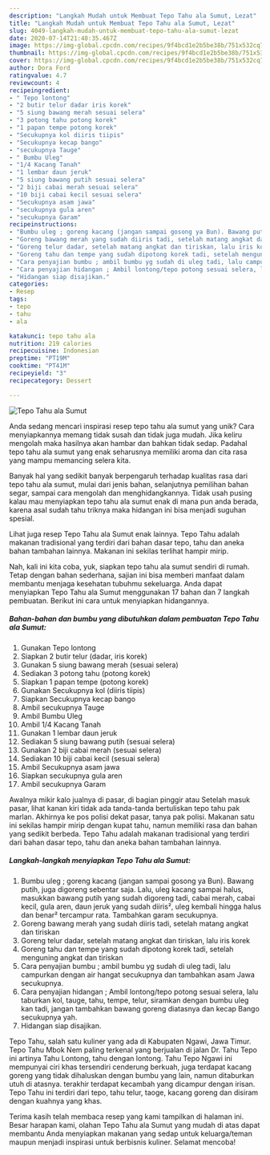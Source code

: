 ```yaml
---
description: "Langkah Mudah untuk Membuat Tepo Tahu ala Sumut, Lezat"
title: "Langkah Mudah untuk Membuat Tepo Tahu ala Sumut, Lezat"
slug: 4049-langkah-mudah-untuk-membuat-tepo-tahu-ala-sumut-lezat
date: 2020-07-14T21:48:35.467Z
image: https://img-global.cpcdn.com/recipes/9f4bcd1e2b5be38b/751x532cq70/tepo-tahu-ala-sumut-foto-resep-utama.jpg
thumbnail: https://img-global.cpcdn.com/recipes/9f4bcd1e2b5be38b/751x532cq70/tepo-tahu-ala-sumut-foto-resep-utama.jpg
cover: https://img-global.cpcdn.com/recipes/9f4bcd1e2b5be38b/751x532cq70/tepo-tahu-ala-sumut-foto-resep-utama.jpg
author: Dora Ford
ratingvalue: 4.7
reviewcount: 4
recipeingredient:
- " Tepo lontong"
- "2 butir telur dadar iris korek"
- "5 siung bawang merah sesuai selera"
- "3 potong tahu potong korek"
- "1 papan tempe potong korek"
- "Secukupnya kol diiris tiipis"
- "Secukupnya kecap bango"
- "secukupnya Tauge"
- " Bumbu Uleg"
- "1/4 Kacang Tanah"
- "1 lembar daun jeruk"
- "5 siung bawang putih sesuai selera"
- "2 biji cabai merah sesuai selera"
- "10 biji cabai kecil sesuai selera"
- "Secukupnya asam jawa"
- "secukupnya gula aren"
- "secukupnya Garam"
recipeinstructions:
- "Bumbu uleg ; goreng kacang (jangan sampai gosong ya Bun). Bawang putih, juga digoreng sebentar saja. Lalu, uleg kacang sampai halus, masukkan bawang putih yang sudah digoreng tadi, cabai merah, cabai kecil, gula aren, daun jeruk yang sudah diiris², uleg kembali hingga halus dan benar² tercampur rata. Tambahkan garam secukupnya."
- "Goreng bawang merah yang sudah diiris tadi, setelah matang angkat dan tiriskan"
- "Goreng telur dadar, setelah matang angkat dan tiriskan, lalu iris korek"
- "Goreng tahu dan tempe yang sudah dipotong korek tadi, setelah menguning angkat dan tiriskan"
- "Cara penyajian bumbu ; ambil bumbu yg sudah di uleg tadi, lalu campurkan dengan air hangat secukupnya dan tambahkan asam Jawa secukupnya."
- "Cara penyajian hidangan ; Ambil lontong/tepo potong sesuai selera, lalu taburkan kol, tauge, tahu, tempe, telur, siramkan dengan bumbu uleg kan tadi, jangan tambahkan bawang goreng diatasnya dan kecap Bango secukupnya yah."
- "Hidangan siap disajikan."
categories:
- Resep
tags:
- tepo
- tahu
- ala

katakunci: tepo tahu ala 
nutrition: 219 calories
recipecuisine: Indonesian
preptime: "PT19M"
cooktime: "PT41M"
recipeyield: "3"
recipecategory: Dessert

---
```



![Tepo Tahu ala Sumut](https://img-global.cpcdn.com/recipes/9f4bcd1e2b5be38b/751x532cq70/tepo-tahu-ala-sumut-foto-resep-utama.jpg)

Anda sedang mencari inspirasi resep tepo tahu ala sumut yang unik? Cara menyiapkannya memang tidak susah dan tidak juga mudah. Jika keliru mengolah maka hasilnya akan hambar dan bahkan tidak sedap. Padahal tepo tahu ala sumut yang enak seharusnya memiliki aroma dan cita rasa yang mampu memancing selera kita.

Banyak hal yang sedikit banyak berpengaruh terhadap kualitas rasa dari tepo tahu ala sumut, mulai dari jenis bahan, selanjutnya pemilihan bahan segar, sampai cara mengolah dan menghidangkannya. Tidak usah pusing kalau mau menyiapkan tepo tahu ala sumut enak di mana pun anda berada, karena asal sudah tahu triknya maka hidangan ini bisa menjadi suguhan spesial.

Lihat juga resep Tepo Tahu ala Sumut enak lainnya. Tepo Tahu adalah makanan tradisional yang terdiri dari bahan dasar tepo, tahu dan aneka bahan tambahan lainnya. Makanan ini sekilas terlihat hampir mirip.


Nah, kali ini kita coba, yuk, siapkan tepo tahu ala sumut sendiri di rumah. Tetap dengan bahan sederhana, sajian ini bisa memberi manfaat dalam membantu menjaga kesehatan tubuhmu sekeluarga. Anda dapat menyiapkan Tepo Tahu ala Sumut menggunakan 17 bahan dan 7 langkah pembuatan. Berikut ini cara untuk menyiapkan hidangannya.

<!--inarticleads1-->

##### Bahan-bahan dan bumbu yang dibutuhkan dalam pembuatan Tepo Tahu ala Sumut:

1. Gunakan  Tepo lontong
1. Siapkan 2 butir telur (dadar, iris korek)
1. Gunakan 5 siung bawang merah (sesuai selera)
1. Sediakan 3 potong tahu (potong korek)
1. Siapkan 1 papan tempe (potong korek)
1. Gunakan Secukupnya kol (diiris tiipis)
1. Siapkan Secukupnya kecap bango
1. Ambil secukupnya Tauge
1. Ambil  Bumbu Uleg
1. Ambil 1/4 Kacang Tanah
1. Gunakan 1 lembar daun jeruk
1. Sediakan 5 siung bawang putih (sesuai selera)
1. Gunakan 2 biji cabai merah (sesuai selera)
1. Sediakan 10 biji cabai kecil (sesuai selera)
1. Ambil Secukupnya asam jawa
1. Siapkan secukupnya gula aren
1. Ambil secukupnya Garam


Awalnya mikir kalo jualnya di pasar, di bagian pinggir atau Setelah masuk pasar, lihat kanan kiri tidak ada tanda-tanda bertuliskan tepo tahu pak marlan. Akhirnya ke pos polisi dekat pasar, tanya pak polisi. Makanan satu ini sekilas hampir mirip dengan kupat tahu, namun memiliki rasa dan bahan yang sedikit berbeda. Tepo Tahu adalah makanan tradisional yang terdiri dari bahan dasar tepo, tahu dan aneka bahan tambahan lainnya. 

<!--inarticleads2-->

##### Langkah-langkah menyiapkan Tepo Tahu ala Sumut:

1. Bumbu uleg ; goreng kacang (jangan sampai gosong ya Bun). Bawang putih, juga digoreng sebentar saja. Lalu, uleg kacang sampai halus, masukkan bawang putih yang sudah digoreng tadi, cabai merah, cabai kecil, gula aren, daun jeruk yang sudah diiris², uleg kembali hingga halus dan benar² tercampur rata. Tambahkan garam secukupnya.
1. Goreng bawang merah yang sudah diiris tadi, setelah matang angkat dan tiriskan
1. Goreng telur dadar, setelah matang angkat dan tiriskan, lalu iris korek
1. Goreng tahu dan tempe yang sudah dipotong korek tadi, setelah menguning angkat dan tiriskan
1. Cara penyajian bumbu ; ambil bumbu yg sudah di uleg tadi, lalu campurkan dengan air hangat secukupnya dan tambahkan asam Jawa secukupnya.
1. Cara penyajian hidangan ; Ambil lontong/tepo potong sesuai selera, lalu taburkan kol, tauge, tahu, tempe, telur, siramkan dengan bumbu uleg kan tadi, jangan tambahkan bawang goreng diatasnya dan kecap Bango secukupnya yah.
1. Hidangan siap disajikan.


Tepo Tahu, salah satu kuliner yang ada di Kabupaten Ngawi, Jawa Timur. Tepo Tahu Mbok Nem paling terkenal yang berjualan di jalan Dr. Tahu Tepo ini artinya Tahu Lontong, tahu dengan lontong. Tahu Tepo Ngawi ini mempunyai ciri khas tersendiri cenderung berkuah, juga terdapat kacang goreng yang tidak dihaluskan dengan bumbu yang lain, namun ditaburkan utuh di atasnya. terakhir terdapat kecambah yang dicampur dengan irisan. Tepo Tahu ini terdiri dari tepo, tahu telur, taoge, kacang goreng dan disiram dengan kuahnya yang khas. 

Terima kasih telah membaca resep yang kami tampilkan di halaman ini. Besar harapan kami, olahan Tepo Tahu ala Sumut yang mudah di atas dapat membantu Anda menyiapkan makanan yang sedap untuk keluarga/teman maupun menjadi inspirasi untuk berbisnis kuliner. Selamat mencoba!
